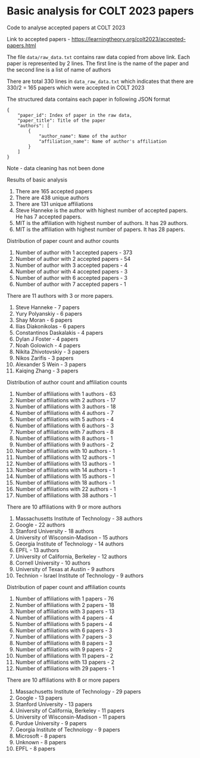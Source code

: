 # Basic analysis for COLT 2023 papers 
Code to analyse accepted papers at COLT 2023

Link to accepted papers - https://learningtheory.org/colt2023/accepted-papers.html

The file `data/raw_data.txt` contains raw data copied from above link. Each paper is represented by 2 lines. The first line is the name of the paper and the second line is a list of name of authors

There are total 330 lines in `data_raw_data.txt` which indicates that there are 330/2 = 165 papers which were accepted in COLT 2023

The structured data contains each paper in following JSON format
```
{
    "paper_id": Index of paper in the raw data,
    "paper_title": Title of the paper
    "authors": [
        {
            "author_name": Name of the author
            "affiliation_name": Name of author's affiliation
        }
    ]
}
```
Note - data cleaning has not been done

Results of basic analysis
1. There are 165 accepted papers
2. There are 438 unique authors
3. There are 131 unique affiliations
4. Steve Hanneke is the author with highest number of accepted papers. He has 7 accepted papers.
5. MIT is the affiliation with highest number of authors. It has 29 authors.
6. MIT is the affiliation with highest number of papers. It has 28 papers.

Distribution of paper count and author counts
1. Number of author with 1 accepted papers - 373
2. Number of author with 2 accepted papers - 54
3. Number of author with 3 accepted papers - 4
4. Number of author with 4 accepted papers - 3
5. Number of author with 6 accepted papers - 3
6. Number of author with 7 accepted papers - 1

There are 11 authors with 3 or more papers.
1. Steve Hanneke - 7 papers
2. Yury Polyanskiy - 6 papers
3. Shay Moran - 6 papers
4. Ilias Diakonikolas - 6 papers
5. Constantinos Daskalakis - 4 papers
6. Dylan J Foster - 4 papers
7. Noah Golowich - 4 papers
8. Nikita Zhivotovskiy - 3 papers
9. Nikos Zarifis - 3 papers
10. Alexander S Wein - 3 papers
11. Kaiqing Zhang - 3 papers

Distribution of author count and affiliation counts
1. Number of affiliations with 1 authors - 63
2. Number of affiliations with 2 authors - 17
3. Number of affiliations with 3 authors - 18
4. Number of affiliations with 4 authors - 7
5. Number of affiliations with 5 authors - 4
6. Number of affiliations with 6 authors - 3
7. Number of affiliations with 7 authors - 8
8. Number of affiliations with 8 authors - 1
9. Number of affiliations with 9 authors - 2
10. Number of affiliations with 10 authors - 1
11. Number of affiliations with 12 authors - 1
12. Number of affiliations with 13 authors - 1
13. Number of affiliations with 14 authors - 1
14. Number of affiliations with 15 authors - 1
15. Number of affiliations with 18 authors - 1
16. Number of affiliations with 22 authors - 1
17. Number of affiliations with 38 authors - 1

There are 10 affiliations with 9 or more authors
1. Massachusetts Institute of Technology - 38 authors
2. Google - 22 authors
3. Stanford University - 18 authors
4. University of Wisconsin-Madison - 15 authors
5. Georgia Institute of Technology - 14 authors
6. EPFL - 13 authors
7. University of California, Berkeley - 12 authors
8. Cornell University - 10 authors
9. University of Texas at Austin - 9 authors
10. Technion - Israel Institute of Technology - 9 authors

Distribution of paper count and affiliation counts
1. Number of affiliations with 1 papers - 76
2. Number of affiliations with 2 papers - 18
3. Number of affiliations with 3 papers - 13
4. Number of affiliations with 4 papers - 4
5. Number of affiliations with 5 papers - 4
6. Number of affiliations with 6 papers - 3
7. Number of affiliations with 7 papers - 3
8. Number of affiliations with 8 papers - 3
9. Number of affiliations with 9 papers - 2
10. Number of affiliations with 11 papers - 2
11. Number of affiliations with 13 papers - 2
12. Number of affiliations with 29 papers - 1

There are 10 affiliations with 8 or more papers
1. Massachusetts Institute of Technology - 29 papers
2. Google - 13 papers
3. Stanford University - 13 papers
4. University of California, Berkeley - 11 papers
5. University of Wisconsin-Madison - 11 papers
6. Purdue University - 9 papers
7. Georgia Institute of Technology - 9 papers
8. Microsoft - 8 papers
9. Unknown - 8 papers
10. EPFL - 8 papers
